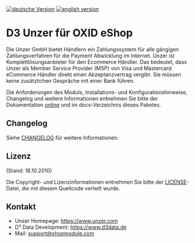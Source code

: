 [![deutsche Version](https://logos.oxidmodule.com/de2_xs.svg)](README.md)
[![english version](https://logos.oxidmodule.com/en2_xs.svg)](README.en.md)

# D3 Unzer für OXID eShop

Die Unzer GmbH bietet Händlern ein Zahlungssystem für alle gängigen Zahlungsverfahren für die Payment Abwicklung im Internet. Unzer ist Komplettlösungsanbieter für den Ecommerce Händler. Das bedeutet, dass Unzer als Member Service Provider (MSP) von Visa und Mastercard eCommerce Händler direkt einen Akzeptanzvertrag vergibt. Sie müssen keine zusätzlichen Gespräche mit einer Bank führen.

Die Anforderungen des Moduls, Installations- und Konfigurationshinweise, Changelog und weitere Informationen entnehmen Sie bitte der Dokumentation [online](https://docs.oxidmodule.com/Unzer/) und im docs-Verzeichnis dieses Paketes. 

## Changelog
Siehe [CHANGELOG](docs/daux/changelog/010_Changelog.md) für weitere Informationen.

## Lizenz
(Stand: 18.10.2010)

Die Copyright- und Lizenzinformationen entnehmen Sie bitte der [LICENSE](LICENSE.md)-Datei, die mit diesem Quellcode verteilt wurde.

## Kontakt
- Unzer Homepage: https://www.unzer.com
- D³ Data Development: https://www.d3data.de
- Mail: support@shopmodule.com